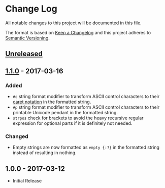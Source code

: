# Change Log
All notable changes to this project will be documented in this file.

The format is based on [Keep a Changelog](http://keepachangelog.com/) and this
 project adheres to [Semantic Versioning](http://semver.org/).

## [Unreleased]

## [1.1.0] - 2017-03-16
### Added
- `#c` string format modifier to transform ASCII control characters to their
  [caret notation](https://en.wikipedia.org/wiki/Caret_notation) in the
  formatted string.
- `#p` string format modifier to transform ASCII control characters to their
  printable Unicode pendant in the formatted string.
- `strpos` check for brackets to avoid the heavy recursive regular expression
  for optional parts if it is definitely not needed.
### Changed
- Empty strings are now formatted as `empty {:?}` in the formatted string
  instead of resulting in nothing.

## 1.0.0 - 2017-03-12
- Initial Release

[Unreleased]: https://github.com/Fleshgrinder/php-pattern-format/compare/1.1.0...HEAD
[1.1.0]: https://github.com/Fleshgrinder/php-pattern-format/compare/1.0.0...1.1.0
